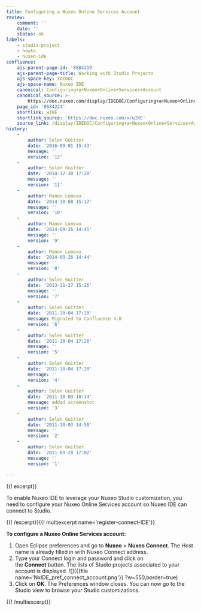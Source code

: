 ```yaml
---
title: Configuring a Nuxeo Online Services Account
review:
    comment: ''
    date: ''
    status: ok
labels:
    - studio-project
    - howto
    - nuxeo-ide
confluence:
    ajs-parent-page-id: '8684219'
    ajs-parent-page-title: Working with Studio Projects
    ajs-space-key: IDEDOC
    ajs-space-name: Nuxeo IDE
    canonical: Configuring+a+Nuxeo+Online+Services+Account
    canonical_source: >-
        https://doc.nuxeo.com/display/IDEDOC/Configuring+a+Nuxeo+Online+Services+Account
    page_id: '8684224'
    shortlink: wIKE
    shortlink_source: 'https://doc.nuxeo.com/x/wIKE'
    source_link: /display/IDEDOC/Configuring+a+Nuxeo+Online+Services+Account
history:
    - 
        author: Solen Guitter
        date: '2016-09-01 15:43'
        message: ''
        version: '12'
    - 
        author: Solen Guitter
        date: '2014-12-30 17:20'
        message: ''
        version: '11'
    - 
        author: Manon Lumeau
        date: '2014-10-08 15:17'
        message: ''
        version: '10'
    - 
        author: Manon Lumeau
        date: '2014-09-26 14:45'
        message: ''
        version: '9'
    - 
        author: Manon Lumeau
        date: '2014-09-26 14:44'
        message: ''
        version: '8'
    - 
        author: Solen Guitter
        date: '2013-11-27 15:26'
        message: ''
        version: '7'
    - 
        author: Solen Guitter
        date: '2011-10-04 17:20'
        message: Migrated to Confluence 4.0
        version: '6'
    - 
        author: Solen Guitter
        date: '2011-10-04 17:20'
        message: ''
        version: '5'
    - 
        author: Solen Guitter
        date: '2011-10-04 17:20'
        message: ''
        version: '4'
    - 
        author: Solen Guitter
        date: '2011-10-03 18:14'
        message: added screenshot
        version: '3'
    - 
        author: Solen Guitter
        date: '2011-10-03 14:58'
        message: ''
        version: '2'
    - 
        author: Solen Guitter
        date: '2011-09-28 17:02'
        message: ''
        version: '1'

---
```

{{! excerpt}}

To enable Nuxeo IDE to leverage your Nuxeo Studio customization, you need to configure your Nuxeo Online Services account so Nuxeo IDE can connect to Studio.

{{! /excerpt}}{{! multiexcerpt name='register-connect-IDE'}}

**To configure a Nuxeo Online Services account:**

1.  Open Eclipse preferences and go to&nbsp;**Nuxeo**&nbsp;>&nbsp;**Nuxeo Connect**.
    The Host name is already filled in with Nuxeo Connect address.
2.  Type your Connect login and password and click on the&nbsp;**Connect**&nbsp;button.
    The lists of Studio projects associated to your account is displayed.
    ![]({{file name='NxIDE_pref_connect_account.png'}} ?w=550,border=true)
3.  Click on&nbsp;**OK**.
    The Preferences window closes.
    You can now go to the Studio view to browse your Studio customizations.

{{! /multiexcerpt}}